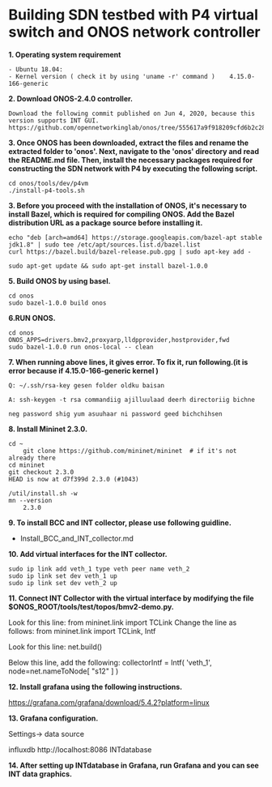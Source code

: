 # Building SDN testbed with P4 virtual switch and ONOS network controller

**1. Operating system requirement**

	- Ubuntu 18.04: 
	- Kernel version ( check it by using 'uname -r' command )    4.15.0-166-generic


**2. Download ONOS-2.4.0 controller.** 

 	Download the following commit published on Jun 4, 2020, because this version supports INT GUI. 
	https://github.com/opennetworkinglab/onos/tree/555617a9f918209cfd6b2c283d6a80638f83c17a
	
**3. Once ONOS has been downloaded, extract the files and rename the extracted folder to 'onos'. Next, navigate to the 'onos' directory and read the README.md file.  Then, install the necessary packages required for constructing the SDN network with P4 by executing the following script.**

	cd onos/tools/dev/p4vm
	./install-p4-tools.sh 

**3. Before you proceed with the installation of ONOS, it's necessary to install Bazel, which is required for compiling ONOS. Add the Bazel distribution URL as a package source before installing it.**

	echo "deb [arch=amd64] https://storage.googleapis.com/bazel-apt stable jdk1.8" | sudo tee /etc/apt/sources.list.d/bazel.list
	curl https://bazel.build/bazel-release.pub.gpg | sudo apt-key add -

	sudo apt-get update && sudo apt-get install bazel-1.0.0


**5. Build ONOS by using basel.** 

    
    cd onos
	sudo bazel-1.0.0 build onos
	
    

**6.RUN ONOS.**

	cd onos
	ONOS_APPS=drivers.bmv2,proxyarp,lldpprovider,hostprovider,fwd 
	sudo bazel-1.0.0 run onos-local -- clean 

**7. When running above lines, it gives error. To fix it, run following.(it is error because if 4.15.0-166-generic kernel )**

	Q: ~/.ssh/rsa-key gesen folder oldku baisan

	A: ssh-keygen -t rsa commandiig ajilluulaad deerh directoriig bichne

	neg password shig yum asuuhaar ni password geed bichchihsen 


**8. Install Mininet 2.3.0.**


	cd ~
        git clone https://github.com/mininet/mininet  # if it's not already there
	cd mininet
	git checkout 2.3.0
	HEAD is now at d7f399d 2.3.0 (#1043)

	/util/install.sh -w
	mn --version
		2.3.0

**9. To install BCC and INT collector, please use following guidline.** 

- Install_BCC_and_INT_collector.md


**10. Add virtual interfaces for the INT collector.**

	sudo ip link add veth_1 type veth peer name veth_2 
	sudo ip link set dev veth_1 up 
	sudo ip link set dev veth_2 up 

**11. Connect INT Collector with the virtual interface by modifying the file $ONOS_ROOT/tools/test/topos/bmv2-demo.py.**


Look for this line: 
	from mininet.link import TCLink
Change the line as follows:
	from mininet.link import TCLink, Intf

Look for this line: 
	net.build()

Below this line, add the following:
	collectorIntf = Intf( 'veth_1', node=net.nameToNode[ "s12" ] )

**12. Install grafana using the following instructions.**

https://grafana.com/grafana/download/5.4.2?platform=linux

**13. Grafana configuration.** 

Settings-> data source 

influxdb 
http://localhost:8086
INTdatabase

**14. After setting up INTdatabase in Grafana, run Grafana and you can see INT data graphics.**










